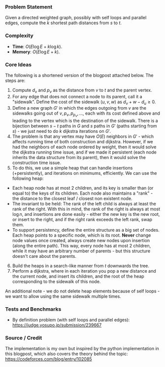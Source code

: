 ### Problem Statement
Given a directed weighted graph, possibly with self loops and parallel edges, compute the $k$ shortest path distances from $s$ to $t$.

### Complexity
- **Time**: $O(E \log E + k \log k)$.
- **Memory**: $O(E \log E + k)$.

### Core Ideas
The following is a shortened version of the blogpost attached below. The steps are:
1. Compute $d_v$ and $p_v$ as the distance from $v$ to $t$ and the parent vertex.
2. For any edge that does not connect a node to its parent, call it a "sidewalk". Define the cost of the sidewalk $(u,v,w)$ as $d_v + w - d_u \geq 0$.
3. Define a new graph $G'$ in which the edges outgoing from $v$ are the sidewalks going out of $v, p_v, p_{p_v}, ...$, each with its cost defined above and leading to the vertex which is the destination of the sidewalk. There is a bijection between $s-t$ paths in $G$ and $s$ paths in $G'$ (paths starting from $s$) - we just need to do $k$ dijkstra iterations on $G'$.
4. The problem is that any vertex may have $O(E)$ neighbors in $G'$ - which affects running time of both construction and dijkstra. However, if we had the neighbors of each node ordered by weight, then it would solve the dijkstra running time issue, and if we made it persistent (each node inherits the data structure from its parent), then it would solve the construction time issue.
5. To do this, we use a simple heap that can handle insertions (+persistently), and iterations on minimums, efficiently. We can use the following heap:
  - Each heap node has at most 2 children, and its key is smaller than (or equal to) the keys of its children. Each node also maintains a "rank" - the distance to the closest leaf / closest non existent node.
  - The invariant to be held: The rank of the left child is always at least the rank of the right. With this in mind, the rank of the right is always at most $\log n$, and insertions are done easily - either the new key is the new root, or insert to the right, and if the right rank exceeds the left rank, swap them.
  - To support persistency, define the entire structure as a big set of nodes. Each heap points to a specific node, which is its root. **Never** change node values once created, always create new nodes upon insertion (along the entire path). This way, every node has at most 2 children, while it may have an arbitrary number of parents - but this structure doesn't care about the parents.
6. Build the heaps in a search-like manner from $t$ downwards the tree.
7. Perform a dijkstra, where in each iteration you pop a new distance and the current node, and insert its children, and the root of the heap corresponding to the sidewalk of this node.

An additional note - we do not delete heap elements because of self loops - we want to allow using the same sidewalk multiple times.

### Tests and Benchmarks
- By definition problem (with self loops and parallel edges): https://judge.yosupo.jp/submission/239667

### Source / Credit
The implementation is my own but inspired by the python implementation in this blogpost, which also covers the theory behind the topic: https://codeforces.com/blog/entry/102085